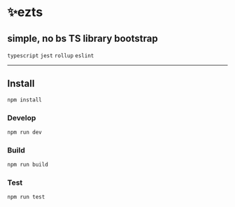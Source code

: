 # ✨ezts

## simple, no bs TS library bootstrap

`typescript` `jest` `rollup` `eslint`

---

## Install
```bash
npm install
```

### Develop
```bash
npm run dev
```

### Build
```bash
npm run build
```

### Test
```bash
npm run test
```
